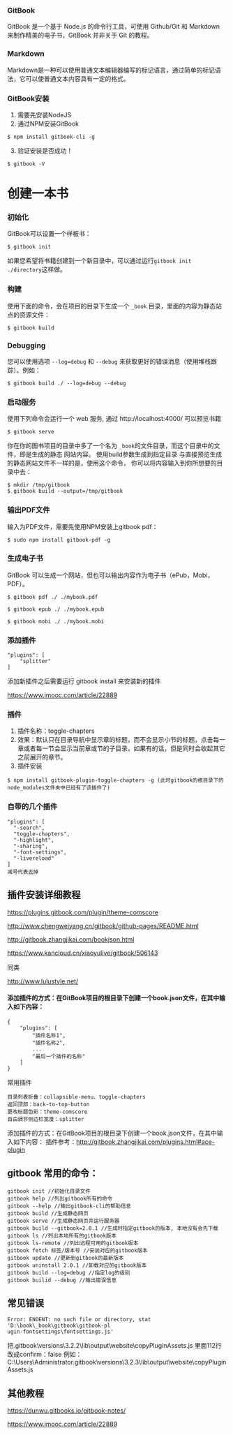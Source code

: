 ### GitBook
GitBook 是一个基于 Node.js 的命令行工具，可使用 Github/Git 和 Markdown 来制作精美的电子书，GitBook 并非关于 Git 的教程。

### Markdown
Markdown是一种可以使用普通文本编辑器编写的标记语言，通过简单的标记语法，它可以使普通文本内容具有一定的格式。

### GitBook安装
1. 需要先安装NodeJS
2. 通过NPM安装GitBook

```
$ npm install gitbook-cli -g
```
3. 验证安装是否成功！

```
$ gitbook -V
```

# 创建一本书
### 初始化

GitBook可以设置一个样板书：
```
$ gitbook init
```
如果您希望将书籍创建到一个新目录中，可以通过运行` gitbook init ./directory `这样做。
### 构建

使用下面的命令，会在项目的目录下生成一个 `_book` 目录，里面的内容为静态站点的资源文件：
```
$ gitbook build
```

### Debugging

您可以使用选项 `--log=debug` 和 `--debug` 来获取更好的错误消息（使用堆栈跟踪）。例如：

```
$ gitbook build ./ --log=debug --debug
```

### 启动服务
使用下列命令会运行一个 web 服务, 通过 http://localhost:4000/ 可以预览书籍
```
$ gitbook serve
```

你在你的图书项目的目录中多了一个名为
`_book`的文件目录，而这个目录中的文件，即是生成的静态
网站内容。
使用build参数生成到指定目录
与直接预览生成的静态网站文件不一样的是，使用这个命令，
你可以将内容输入到你所想要的目录中去：

```
$ mkdir /tmp/gitbook
$ gitbook build --output=/tmp/gitbook
```
### 输出PDF文件
输入为PDF文件，需要先使用NPM安装上gitbook pdf：
```
$ sudo npm install gitbook-pdf -g
```

### 生成电子书
GitBook 可以生成一个网站，但也可以输出内容作为电子书（ePub，Mobi，PDF）。
```
$ gitbook pdf ./ ./mybook.pdf

$ gitbook epub ./ ./mybook.epub

$ gitbook mobi ./ ./mybook.mobi
```

### 添加插件

```
"plugins": [
    "splitter"
]
```
添加新插件之后需要运行 gitbook install 来安装新的插件

https://www.imooc.com/article/22889

### 插件
1. 插件名称：toggle-chapters
2. 效果：默认只在目录导航中显示章的标题，而不会显示小节的标题，点击每一章或者每一节会显示当前章或节的子目录，如果有的话，但是同时会收起其它之前展开的章节。
3. 插件安装
```
$ npm install gitbook-plugin-toggle-chapters -g (此时gitbook的根目录下的node_modules文件夹中已经有了该插件了)
```

### 自带的几个插件

```
"plugins": [
  "-search",
  "toggle-chapters",
  "-highlight",
  "-sharing",
  "-font-settings",
  "-livereload"
]
减号代表去掉
```
## 插件安装详细教程

https://plugins.gitbook.com/plugin/theme-comscore

http://www.chengweiyang.cn/gitbook/github-pages/README.html

http://gitbook.zhangjikai.com/bookjson.html

https://www.kancloud.cn/xiaoyulive/gitbook/506143


同类

http://www.lulustyle.net/


#### 添加插件的方式：在GitBook项目的根目录下创建一个book.json文件，在其中输入如下内容：
```
{
    "plugins": [
        "插件名称1",
        "插件名称2",
        ...
        "最后一个插件的名称"
    ]
}
```

常用插件

```
目录列表折叠：collapsible-menu、toggle-chapters
返回顶部：back-to-top-button
更改标题色彩：theme-comscore
自由调节侧边栏宽度：splitter
```

添加插件的方式：在GitBook项目的根目录下创建一个book.json文件，在其中输入如下内容：
插件参考：http://gitbook.zhangjikai.com/plugins.html#ace-plugin
## gitbook 常用的命令：
```
gitbook init //初始化目录文件
gitbook help //列出gitbook所有的命令
gitbook --help //输出gitbook-cli的帮助信息
gitbook build //生成静态网页
gitbook serve //生成静态网页并运行服务器
gitbook build --gitbook=2.0.1 //生成时指定gitbook的版本, 本地没有会先下载
gitbook ls //列出本地所有的gitbook版本
gitbook ls-remote //列出远程可用的gitbook版本
gitbook fetch 标签/版本号 //安装对应的gitbook版本
gitbook update //更新到gitbook的最新版本
gitbook uninstall 2.0.1 //卸载对应的gitbook版本
gitbook build --log=debug //指定log的级别
gitbook builid --debug //输出错误信息
```

## 常见错误
```
Error: ENOENT: no such file or directory, stat 'D:\book\_book\gitbook\gitbook-pl
ugin-fontsettings\fontsettings.js'
```
把.gitbook\versions\3.2.2\lib\output\website\copyPluginAssets.js 里面112行改成confirm：false
例如：C:\Users\Administrator\.gitbook\versions\3.2.3\lib\output\website\copyPluginAssets.js


## 其他教程
https://dunwu.gitbooks.io/gitbook-notes/

https://www.imooc.com/article/22889
